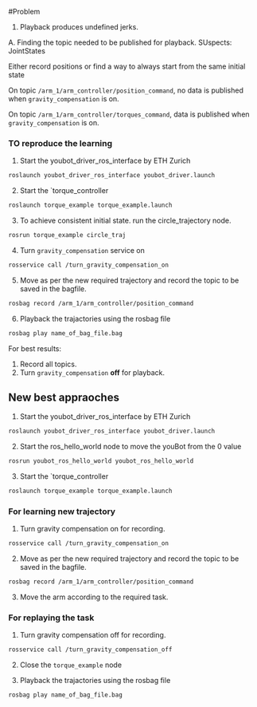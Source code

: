 #Problem

1. Playback produces undefined jerks.

A. Finding the topic needed to be published for playback.
SUspects: JointStates

Either record positions
or
find a way to always start from the same initial state


On topic `/arm_1/arm_controller/position_command`, 
no data is published when `gravity_compensation` is on.

On topic `/arm_1/arm_controller/torques_command`, 
data is published when `gravity_compensation` is on.


### TO reproduce the learning

1. Start the youbot_driver_ros_interface by ETH Zurich

```sh
roslaunch youbot_driver_ros_interface youbot_driver.launch
```

2. Start the `torque_controller

```sh
roslaunch torque_example torque_example.launch
```

3. To achieve consistent initial state. run the circle_trajectory node.

```sh
rosrun torque_example circle_traj
```

4. Turn `gravity_compensation` service on

```sh
rosservice call /turn_gravity_compensation_on
```

5. Move as per the new required trajectory and record the topic to be saved in the bagfile.

```sh
rosbag record /arm_1/arm_controller/position_command
```

6. Playback the trajactories using the rosbag file

```sh
rosbag play name_of_bag_file.bag
``` 

For best results:

1. Record all topics.
2. Turn `gravity_compensation` **off** for playback.







## New best appraoches 

1. Start the youbot_driver_ros_interface by ETH Zurich

```sh
roslaunch youbot_driver_ros_interface youbot_driver.launch
```

2. Start the ros_hello_world node to move the youBot from the 0 value  


```sh
rosrun youbot_ros_hello_world youbot_ros_hello_world
```

3. Start the `torque_controller

```sh
roslaunch torque_example torque_example.launch
```

### For learning new trajectory

1. Turn gravity compensation on for recording.

```sh
rosservice call /turn_gravity_compensation_on
```

2. Move as per the new required trajectory and record the topic to be saved in the bagfile.

```sh
rosbag record /arm_1/arm_controller/position_command
```
3. Move the arm according to the required task.


### For replaying the task

1. Turn gravity compensation off for recording.

```sh
rosservice call /turn_gravity_compensation_off
```

2. Close the `torque_example` node

3. Playback the trajactories using the rosbag file

```sh
rosbag play name_of_bag_file.bag
``` 


